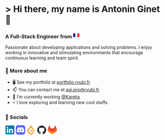 # > Hi there, my name is Antonin Ginet 🙋

### A Full-Stack Engineer from <img src="https://raw.githubusercontent.com/Ryubi98/Ryubi98/d978e930f3bd8be54e042ae27b5c1195e15a882e/svg/france.svg" alt="France" width="20" height="20" />

Passionate about developing applications and solving problems. I enjoy working in innovative and stimulating environments that encourage continuous learning and team spirit.

### 👀 More about me

- 🖥️ See my portfolio at [portfolio.ryubi.fr](https://portfolio.ryubi.fr)
- 📫 You can contact me at [agi.pro@ryubi.fr](mailto:agi.pro@ryubi.fr)
- 🧠 I’m currently working [@Karetis](https://www.linkedin.com/company/karetis)
- ⚡ I love exploring and learning new cool stuffs

### 🤝 Socials

<a href="https://linkedin.com/in/antonin-ginet"><img src="https://raw.githubusercontent.com/Ryubi98/Ryubi98/refs/heads/main/svg/linkedin.svg" alt="LinkedIn" width="30" height="30" /></a>
<a href="https://discord.com/users/Ryubi98"><img src="https://raw.githubusercontent.com/Ryubi98/Ryubi98/refs/heads/main/svg/discord.svg" alt="Discord" width="30" height="30" /></a>
<a href="https://leetcode.com/Ryubi98"><img src="https://raw.githubusercontent.com/Ryubi98/Ryubi98/refs/heads/main/svg/leetcode.svg" alt="LeetCode" width="30" height="30" /></a>
<a href="https://github.com/Ryubi98"><img src="https://raw.githubusercontent.com/Ryubi98/Ryubi98/refs/heads/main/svg/github.svg" alt="GitHub" width="30" height="30" /></a>
<a href="https://gitlab.com/Ryubi98"><img src="https://raw.githubusercontent.com/Ryubi98/Ryubi98/refs/heads/main/svg/gitlab.svg" alt="GitLab" width="30" height="30" /></a>
